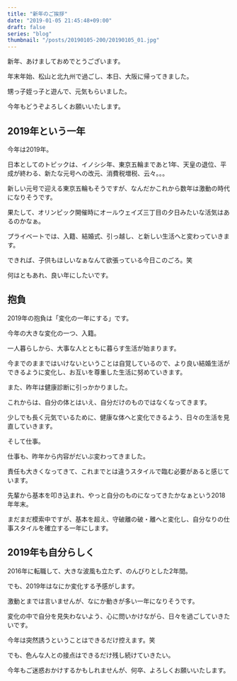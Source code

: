```yaml
---
title: "新年のご挨拶"
date: "2019-01-05 21:45:48+09:00"
draft: false
series: "blog"
thumbnail: "/posts/20190105-200/20190105_01.jpg"
---
```

新年、あけましておめでとうございます。

年末年始、松山と北九州で過ごし、本日、大阪に帰ってきました。

甥っ子姪っ子と遊んで、元気もらいました。

今年もどうぞよろしくお願いいたします。
<h2>2019年という一年</h2>
今年は2019年。

日本としてのトピックは、イノシシ年、東京五輪まであと1年、天皇の退位、平成が終わる、新たな元号への改元、消費税増税、云々。。。

新しい元号で迎える東京五輪もそうですが、なんだかこれから数年は激動の時代になりそうです。

果たして、オリンピック開催時にオールウェイズ三丁目の夕日みたいな活気はあるのかなぁ。

プライベートでは、入籍、結婚式、引っ越し、と新しい生活へと変わっていきます。

できれば、子供もほしいなぁなんて欲張っている今日このごろ。笑

何はともあれ、良い年にしたいです。
<h2>抱負</h2>
2019年の抱負は「変化の一年にする」です。

今年の大きな変化の一つ、入籍。

一人暮らしから、大事な人とともに暮らす生活が始まります。

今までのままではいけないということは自覚しているので、より良い結婚生活ができるように変化し、お互いを尊重した生活に努めていきます。

また、昨年は健康診断に引っかかりました。

これからは、自分の体とはいえ、自分だけのものではなくなってきます。

少しでも長く元気でいるために、健康な体へと変化できるよう、日々の生活を見直していきます。

そして仕事。

仕事も、昨年から内容がだいぶ変わってきました。

責任も大きくなってきて、これまでとは違うスタイルで臨む必要があると感じています。

先輩から基本を叩き込まれ、やっと自分のものになってきたかなぁという2018年年末。

まだまだ模索中ですが、基本を超え、守破離の破・離へと変化し、自分なりの仕事スタイルを確立する一年にします。
<h2>2019年も自分らしく</h2>
2016年に転職して、大きな波風も立たず、のんびりとした2年間。

でも、2019年はなにか変化する予感がします。

激動とまでは言いませんが、なにか動きが多い一年になりそうです。

変化の中で自分を見失わないよう、心に問いかけながら、日々を過ごしていきたいです。

今年は突然誘うということはできるだけ控えます。笑

でも、色んな人との接点はできるだけ残し続けていきたい。

今年もご迷惑おかけするかもしれませんが、何卒、よろしくお願いいたします。